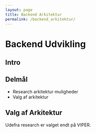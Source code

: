 ```yaml
---
layout: page
title: Backend Arkitektur
permalink: /backend_arkitektur/
---
```

# Backend Udvikling

## Intro


## Delmål
<ul>
    <li>Research arkitektur muligheder</li>
    <li>Valg af arkitektur</li>
</ul>

## Valg af Arkitektur
Udefra research er valget endt på VIPER.



